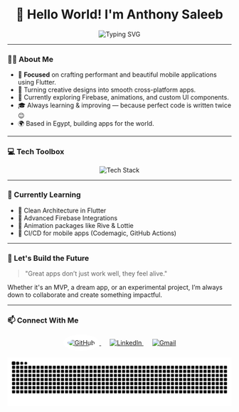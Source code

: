 <h1 align="center">👋 Hello World! I'm Anthony Saleeb</h1>

<!-- Animated Title -->
<p align="center">
  <img src="https://readme-typing-svg.demolab.com?font=Fira+Code&size=28&duration=4000&pause=1000&color=00BFFF&center=true&vCenter=true&width=700&lines=%F0%9F%9A%80+Flutter+Mobile+Applications+Developer" alt="Typing SVG" />
</p>


---

### 👨‍💻 About Me

- 🎯 **Focused** on crafting performant and beautiful mobile applications using Flutter.  
- 📱 Turning creative designs into smooth cross-platform apps.  
- 🧪 Currently exploring Firebase, animations, and custom UI components.  
- 🎓 Always learning & improving — because perfect code is written twice 😉  
- 🌍 Based in Egypt, building apps for the world.  

---

### 💻 Tech Toolbox

<p align="center">
  <img 
    src="https://skillicons.dev/icons?i=flutter,dart,firebase,androidstudio,vscode,git,github,linux,figma,photoshop&perline=5&theme=light" 
    alt="Tech Stack" 
    style="pointer-events: none; user-select: none;" 
  />
</p>


---

### 🧠 Currently Learning

- 🔹 Clean Architecture in Flutter  
- 🔹 Advanced Firebase Integrations  
- 🔹 Animation packages like Rive & Lottie  
- 🔹 CI/CD for mobile apps (Codemagic, GitHub Actions)

---

### 🌟 Let's Build the Future

> "Great apps don’t just work well, they feel alive."

Whether it's an MVP, a dream app, or an experimental project, I’m always down to collaborate and create something impactful.

---

### 📫 Connect With Me

<p align="center">
  <a href="https://github.com/tony-saleeb" target="_blank" title="GitHub">
    <img src="https://img.icons8.com/ios-filled/100/ffffff/github--v1.png" alt="GitHub" width="60" height="60" style="background-color:white; border-radius:50%; padding:10px;" />
  </a>
  &nbsp;&nbsp;&nbsp;&nbsp;
  <a href="https://www.linkedin.com/in/antony-saleeb-2588a625a" target="_blank" title="LinkedIn">
    <img src="https://img.icons8.com/color/100/linkedin.png" alt="LinkedIn" width="60" height="60"/>
  </a>
  &nbsp;&nbsp;&nbsp;&nbsp;
  <a href="mailto:tonysaleeb23@gmail.com" target="_blank" title="Gmail">
    <img src="https://img.icons8.com/color/100/gmail-new.png" alt="Gmail" width="60" height="60"/>
  </a>
</p>

<!-- snake -->
<div align="center">

  
</div>

<!-- counter -->
<div align="center">


</div>

![snake gif](https://github.com/tony-saleeb/tony-saleeb/blob/output/github-snake-dark.svg)





